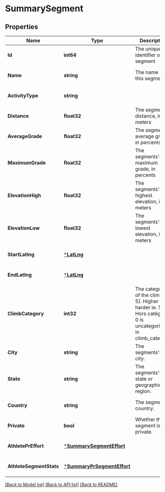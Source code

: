 # SummarySegment

## Properties
Name | Type | Description | Notes
------------ | ------------- | ------------- | -------------
**Id** | **int64** | The unique identifier of this segment | [optional] [default to null]
**Name** | **string** | The name of this segment | [optional] [default to null]
**ActivityType** | **string** |  | [optional] [default to null]
**Distance** | **float32** | The segment&#39;s distance, in meters | [optional] [default to null]
**AverageGrade** | **float32** | The segment&#39;s average grade, in percents | [optional] [default to null]
**MaximumGrade** | **float32** | The segments&#39;s maximum grade, in percents | [optional] [default to null]
**ElevationHigh** | **float32** | The segments&#39;s highest elevation, in meters | [optional] [default to null]
**ElevationLow** | **float32** | The segments&#39;s lowest elevation, in meters | [optional] [default to null]
**StartLatlng** | [***LatLng**](LatLng.md) |  | [optional] [default to null]
**EndLatlng** | [***LatLng**](LatLng.md) |  | [optional] [default to null]
**ClimbCategory** | **int32** | The category of the climb [0, 5]. Higher is harder ie. 5 is Hors catégorie, 0 is uncategorized in climb_category. | [optional] [default to null]
**City** | **string** | The segments&#39;s city. | [optional] [default to null]
**State** | **string** | The segments&#39;s state or geographical region. | [optional] [default to null]
**Country** | **string** | The segment&#39;s country. | [optional] [default to null]
**Private** | **bool** | Whether this segment is private. | [optional] [default to null]
**AthletePrEffort** | [***SummarySegmentEffort**](SummarySegmentEffort.md) |  | [optional] [default to null]
**AthleteSegmentStats** | [***SummaryPrSegmentEffort**](SummaryPRSegmentEffort.md) |  | [optional] [default to null]

[[Back to Model list]](../README.md#documentation-for-models) [[Back to API list]](../README.md#documentation-for-api-endpoints) [[Back to README]](../README.md)



